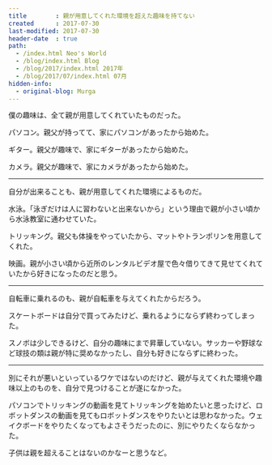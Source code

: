 ```yaml
---
title        : 親が用意してくれた環境を超えた趣味を持てない
created      : 2017-07-30
last-modified: 2017-07-30
header-date  : true
path:
  - /index.html Neo's World
  - /blog/index.html Blog
  - /blog/2017/index.html 2017年
  - /blog/2017/07/index.html 07月
hidden-info:
  - original-blog: Murga
---
```


僕の趣味は、全て親が用意してくれていたものだった。

パソコン。親父が持ってて、家にパソコンがあったから始めた。

ギター。親父が趣味で、家にギターがあったから始めた。

カメラ。親父が趣味で、家にカメラがあったから始めた。

---

自分が出来ることも、親が用意してくれた環境によるものだ。

水泳。「泳ぎだけは人に習わないと出来ないから」という理由で親が小さい頃から水泳教室に通わせていた。

トリッキング。親父も体操をやっていたから、マットやトランポリンを用意してくれた。

映画。親が小さい頃から近所のレンタルビデオ屋で色々借りてきて見せてくれていたから好きになったのだと思う。

---

自転車に乗れるのも、親が自転車を与えてくれたからだろう。

スケートボードは自分で買ってみたけど、乗れるようにならず終わってしまった。

スノボは少しできるけど、自分の趣味にまで昇華していない。サッカーや野球など球技の類は親が特に奨めなかったし、自分も好きにならずに終わった。

---

別にそれが悪いといっているワケではないのだけど、親が与えてくれた環境や趣味以上のものを、自分で見つけることが遂になかった。

パソコンでトリッキングの動画を見てトリッキングを始めたいと思ったけど、ロボットダンスの動画を見てもロボットダンスをやりたいとは思わなかった。ウェイクボードをやりたくなってもよさそうだったのに、別にやりたくならなかった。

子供は親を超えることはないのかなーと思うなど。
